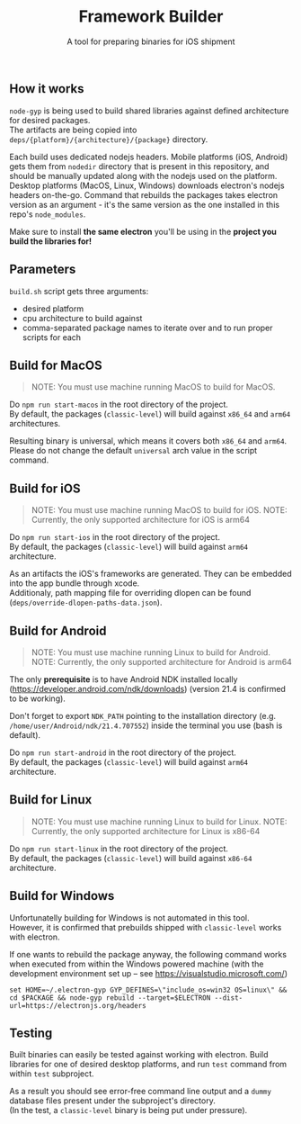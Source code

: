 <p align="center">
  <h1 align="center"><b>Framework Builder</b></h1>
  <p align="center">
    A tool for preparing binaries for iOS shipment
    <br />
    <br />
    <br />
   </p>
</p>

## How it works
`node-gyp` is being used to build shared libraries against defined architecture for desired packages.  
The artifacts are being copied into `deps/{platform}/{architecture}/{package}` directory.


Each build uses dedicated nodejs headers. Mobile platforms (iOS, Android) gets them from `nodedir` directory that is present in this repository, and should be manually updated along with the nodejs used on the platform.  
Desktop platforms (MacOS, Linux, Windows) downloads electron's nodejs headers on-the-go. Command that rebuilds the packages takes electron version as an argument - it's the same version as the one installed in this repo's `node_modules`.


Make sure to install <b>the same electron</b> you'll be using in the <b>project you build the libraries for!</b>


## Parameters
`build.sh` script gets three arguments: 
* desired platform  
* cpu architecture to build against  
* comma-separated package names to iterate over and to run proper scripts for each


## Build for MacOS
> NOTE: You must use machine running MacOS to build for MacOS.

Do `npm run start-macos` in the root directory of the project.  
By default, the packages (`classic-level`) will build against `x86_64` and `arm64` architectures.

Resulting binary is universal, which means it covers both `x86_64` and `arm64`. Please do not change the default `universal` arch value in the script command.


## Build for iOS
> NOTE: You must use machine running MacOS to build for iOS.
> NOTE: Currently, the only supported architecture for iOS is arm64

Do `npm run start-ios` in the root directory of the project.  
By default, the packages (`classic-level`) will build against `arm64` architecture.

As an artifacts the iOS's frameworks are generated. They can be embedded into the app bundle through xcode.  
Additionaly, path mapping file for overriding dlopen can be found (`deps/override-dlopen-paths-data.json`).


## Build for Android
> NOTE: You must use machine running Linux to build for Android.
> NOTE: Currently, the only supported architecture for Android is arm64

The only <b>prerequisite</b> is to have Android NDK installed locally (https://developer.android.com/ndk/downloads) (version 21.4 is confirmed to be working).


Don't forget to export `NDK_PATH` pointing to the installation directory (e.g. `/home/user/Android/ndk/21.4.707552`) inside the terminal you use (bash is default).  


Do `npm run start-android` in the root directory of the project.  
By default, the packages (`classic-level`) will build against `arm64` architecture.


## Build for Linux
> NOTE: You must use machine running Linux to build for Linux.
> NOTE: Currently, the only supported architecture for Linux is x86-64

Do `npm run start-linux` in the root directory of the project.  
By default, the packages (`classic-level`) will build against `x86-64` architecture.


## Build for Windows
Unfortunatelly building for Windows is not automated in this tool.  
However, it is confirmed that prebuilds shipped with `classic-level` works with electron.


If one wants to rebuild the package anyway, the following command works when executed from within the Windows powered machine (with the development environment set up – see https://visualstudio.microsoft.com/)
```
set HOME=~/.electron-gyp GYP_DEFINES=\"include_os=win32 OS=linux\" && cd $PACKAGE && node-gyp rebuild --target=$ELECTRON --dist-url=https://electronjs.org/headers
```


## Testing
Built binaries can easily be tested against working with electron. Build libraries for one of desired desktop platforms, and run `test` command from within `test` subproject.


As a result you should see error-free command line output and a `dummy` database files present under the subproject's directory.  
(In the test, a `classic-level` binary is being put under pressure).


<br/>
<br/>
